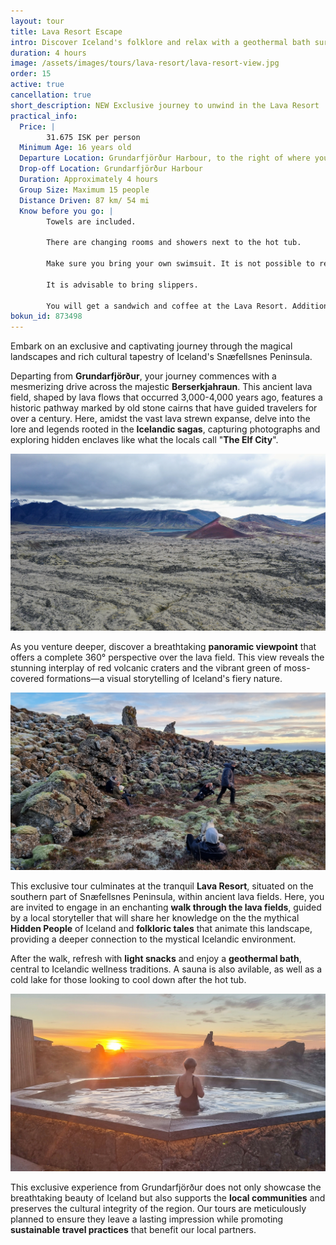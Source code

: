 ```yaml
---
layout: tour
title: Lava Resort Escape
intro: Discover Iceland's folklore and relax with a geothermal bath surrounded by lava fields 
duration: 4 hours
image: /assets/images/tours/lava-resort/lava-resort-view.jpg
order: 15
active: true
cancellation: true
short_description: NEW Exclusive journey to unwind in the Lava Resort
practical_info:
  Price: |
        31.675 ISK per person
  Minimum Age: 16 years old
  Departure Location: Grundarfjörður Harbour, to the right of where you disembark from your ship/tender
  Drop-off Location: Grundarfjörður Harbour
  Duration: Approximately 4 hours
  Group Size: Maximum 15 people
  Distance Driven: 87 km/ 54 mi
  Know before you go: |
        Towels are included.

        There are changing rooms and showers next to the hot tub.

        Make sure you bring your own swimsuit. It is not possible to rent it at the Lava Resort.

        It is advisable to bring slippers.

        You will get a sandwich and coffee at the Lava Resort. Additional food or drinks are not included.          
bokun_id: 873498
---
```


Embark on an exclusive and captivating journey through the magical landscapes and rich cultural tapestry of Iceland's Snæfellsnes Peninsula. 

Departing from **Grundarfjörður**, your journey commences with a mesmerizing drive across the majestic **Berserkjahraun**. 
This ancient lava field, shaped by lava flows that occurred 3,000-4,000 years ago, features a historic pathway marked by old stone cairns that have guided travelers for over a century. 
Here, amidst the vast lava strewn expanse, delve into the lore and legends rooted in the **Icelandic sagas**, capturing photographs and exploring hidden enclaves like what the locals call "**The Elf City**".

<span class="image fit"><img src="/assets/images/tours/lava-resort/red-crater.JPG" alt="" /></span>

As you venture deeper, discover a breathtaking **panoramic viewpoint** that offers a complete 360° perspective over the lava field. This view reveals the stunning interplay of red volcanic craters and the vibrant green of moss-covered formations—a visual storytelling of Iceland's fiery nature.

<span class="image fit"><img src="/assets/images/tours/lava-resort/walk-lava-field.jpg" alt="" /></span>

This exclusive tour culminates at the tranquil **Lava Resort**, situated on the southern part of Snæfellsnes Peninsula, within ancient lava fields.
Here, you are invited to engage in an enchanting **walk through the lava fields**, guided by a local storyteller that will share her knowledge on the the mythical **Hidden People** of Iceland and **folkloric tales** that animate this landscape, providing a deeper connection to the mystical Icelandic environment.

After the walk, refresh with **light snacks** and enjoy a **geothermal bath**, central to Icelandic wellness traditions. A sauna is also avilable, as well as a cold lake for those looking to cool down after the hot tub.

<span class="image fit"><img src="/assets/images/tours/lava-resort/hot-tub.jpeg" alt="" /></span>

This exclusive experience from Grundarfjörður does not only showcase the breathtaking beauty of Iceland but also supports the **local communities** and preserves the cultural integrity of the region. 
Our tours are meticulously planned to ensure they leave a lasting impression while promoting **sustainable travel practices** that benefit our local partners.